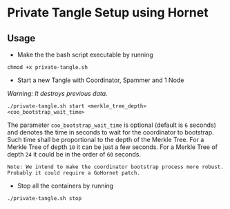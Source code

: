# Private Tangle Setup using Hornet

## Usage

* Make the the bash script executable by running
```
chmod +x private-tangle.sh
```

* Start a new Tangle with Coordinator, Spammer and 1 Node

*Warning: It destroys previous data.* 

```
./private-tangle.sh start <merkle_tree_depth> <coo_bootstrap_wait_time>
```

The parameter `coo_bootstrap_wait_time` is optional (default is `6` seconds) and denotes the time in seconds to wait for the coordinator to bootstrap. Such time shall be proportional to the depth of the Merkle Tree. For a Merkle Tree of depth `10` it  can be just a few seconds. For a Merkle Tree of depth `24` it could be in the order of `60` seconds. 

`Note: We intend to make the coordinator bootstrap process more robust. Probably it could require a GoHornet patch. `

* Stop all the containers by running 
```
./private-tangle.sh stop
```
